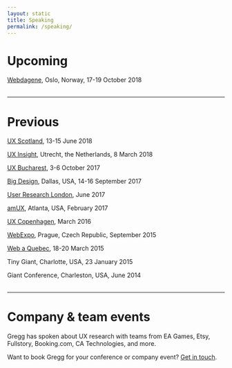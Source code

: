 ```yaml
---
layout: static
title: Speaking
permalink: /speaking/
---
```


# Upcoming
[Webdagene](https://www.webdagene.no/en/), Oslo, Norway, 17-19 October 2018
<br />
<br />

----
# Previous
[UX Scotland](https://uxscotland.net/), 13-15 June 2018

[UX Insight](https://uxinsightevent.com/), Utrecht, the Netherlands, 8 March 2018

[UX Bucharest](http://2017.uxbucharest.com/), 3-6 October 2017

[Big Design](https://bigdesignevents.com/), Dallas, USA, 14-16 September 2017

[User Research London](https://www.userresearchlondon.com/2017/), June 2017

[amUX](https://amux.org/), Atlanta, USA, February 2017

[UX Copenhagen](https://uxcopenhagen.com/), March 2016

[WebExpo](https://www.webexpo.net/), Prague, Czech Republic, September 2015

[Web a Quebec](https://webaquebec.org/), 18-20 March 2015

Tiny Giant, Charlotte, USA, 23 January 2015

Giant Conference, Charleston, USA, June 2014
<br />
<br />

----
# Company & team events
Gregg has spoken about UX research with teams from EA Games, Etsy, Fullstory, Booking.com, CA Technologies, and more.

Want to book Gregg for your conference or company event? [Get in touch](../contact).
